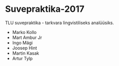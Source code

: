 # Suvepraktika-2017
TLU suvepraktika - tarkvara lingvistiliseks analüüsiks.
* Marko Kollo
* Mart Ambur Jr
* Ingo Mägi
* Joosep Hint
* Martin Kasak
* Artur Tylp